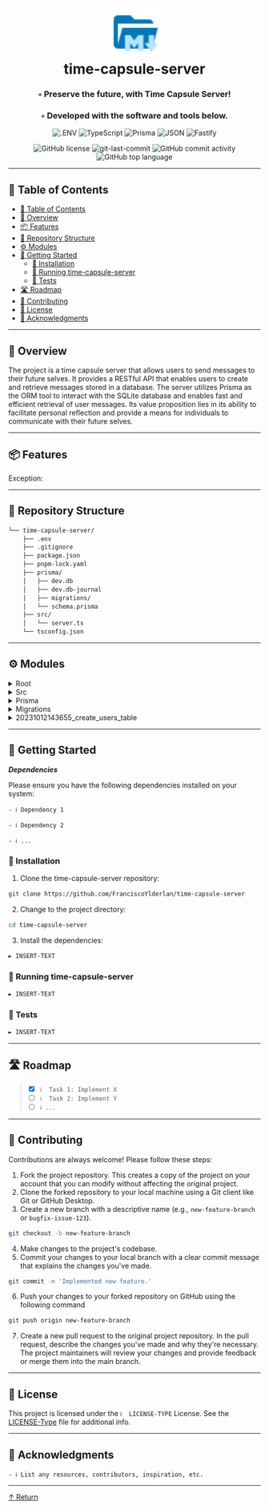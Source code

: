 <div align="center">
<h1 align="center">
<img src="https://raw.githubusercontent.com/PKief/vscode-material-icon-theme/ec559a9f6bfd399b82bb44393651661b08aaf7ba/icons/folder-markdown-open.svg" width="100" />
<br>time-capsule-server</h1>
<h3>◦ Preserve the future, with Time Capsule Server!</h3>
<h3>◦ Developed with the software and tools below.</h3>

<p align="center">
<img src="https://img.shields.io/badge/.ENV-ECD53F.svg?style&logo=dotenv&logoColor=black" alt=".ENV" />
<img src="https://img.shields.io/badge/TypeScript-3178C6.svg?style&logo=TypeScript&logoColor=white" alt="TypeScript" />
<img src="https://img.shields.io/badge/Prisma-2D3748.svg?style&logo=Prisma&logoColor=white" alt="Prisma" />
<img src="https://img.shields.io/badge/JSON-000000.svg?style&logo=JSON&logoColor=white" alt="JSON" />
<img src="https://img.shields.io/badge/Fastify-000000.svg?style&logo=Fastify&logoColor=white" alt="Fastify" />
</p>
<img src="https://img.shields.io/github/license/FranciscoYlderlan/time-capsule-server?style&color=5D6D7E" alt="GitHub license" />
<img src="https://img.shields.io/github/last-commit/FranciscoYlderlan/time-capsule-server?style&color=5D6D7E" alt="git-last-commit" />
<img src="https://img.shields.io/github/commit-activity/m/FranciscoYlderlan/time-capsule-server?style&color=5D6D7E" alt="GitHub commit activity" />
<img src="https://img.shields.io/github/languages/top/FranciscoYlderlan/time-capsule-server?style&color=5D6D7E" alt="GitHub top language" />
</div>

---

## 📖 Table of Contents
- [📖 Table of Contents](#-table-of-contents)
- [📍 Overview](#-overview)
- [📦 Features](#-features)
- [📂 Repository Structure](#-repository-structure)
- [⚙️ Modules](#modules)
- [🚀 Getting Started](#-getting-started)
    - [🔧 Installation](#-installation)
    - [🤖 Running time-capsule-server](#-running-time-capsule-server)
    - [🧪 Tests](#-tests)
- [🛣 Roadmap](#-roadmap)
- [🤝 Contributing](#-contributing)
- [📄 License](#-license)
- [👏 Acknowledgments](#-acknowledgments)

---


## 📍 Overview

The project is a time capsule server that allows users to send messages to their future selves. It provides a RESTful API that enables users to create and retrieve messages stored in a database. The server utilizes Prisma as the ORM tool to interact with the SQLite database and enables fast and efficient retrieval of user messages. Its value proposition lies in its ability to facilitate personal reflection and provide a means for individuals to communicate with their future selves.

---

## 📦 Features

Exception: 

---


## 📂 Repository Structure

```sh
└── time-capsule-server/
    ├── .env
    ├── .gitignore
    ├── package.json
    ├── pnpm-lock.yaml
    ├── prisma/
    │   ├── dev.db
    │   ├── dev.db-journal
    │   ├── migrations/
    │   └── schema.prisma
    ├── src/
    │   └── server.ts
    └── tsconfig.json
```


---

## ⚙️ Modules

<details closed><summary>Root</summary>

| File                                                                                                | Summary                   |
| ---                                                                                                 | ---                       |
| [pnpm-lock.yaml](https://github.com/FranciscoYlderlan/time-capsule-server/blob/main/pnpm-lock.yaml) | HTTPStatus Exception: 400 |

</details>

<details closed><summary>Src</summary>

| File                                                                                          | Summary                                                                                                                                                                                                                                                                                      |
| ---                                                                                           | ---                                                                                                                                                                                                                                                                                          |
| [server.ts](https://github.com/FranciscoYlderlan/time-capsule-server/blob/main/src/server.ts) | This code sets up a fastify server that listens for GET requests on the "/users" endpoint. It uses Prisma Client to query the database and retrieve a list of users, which is then returned as the server response. The server runs on port 3333 and is accessible at http://localhost:3333. |

</details>

<details closed><summary>Prisma</summary>

| File                                                                                                     | Summary                                                                                                                                                                                                      |
| ---                                                                                                      | ---                                                                                                                                                                                                          |
| [schema.prisma](https://github.com/FranciscoYlderlan/time-capsule-server/blob/main/prisma/schema.prisma) | This Prisma schema file configures the Prisma Client code generator and sets up a datasource for an SQLite database. It defines a User model with properties for id (automatically generated UUID) and name. |

</details>

<details closed><summary>Migrations</summary>

| File                                                                                                                            | Summary                                                                                                                                                                                                                                          |
| ---                                                                                                                             | ---                                                                                                                                                                                                                                              |
| [migration_lock.toml](https://github.com/FranciscoYlderlan/time-capsule-server/blob/main/prisma/migrations/migration_lock.toml) | The "migration_lock.toml" file in the "prisma/migrations" directory serves as a provider-specific file for SQLite. It shouldn't be manually modified and should be included in the version-control system (e.g., Git) to track changes properly. |

</details>

<details closed><summary>20231012143655_create_users_table</summary>

| File                                                                                                                                                  | Summary                                                                                                                                                                                          |
| ---                                                                                                                                                   | ---                                                                                                                                                                                              |
| [migration.sql](https://github.com/FranciscoYlderlan/time-capsule-server/blob/main/prisma/migrations/20231012143655_create_users_table/migration.sql) | The code creates a table called "User" with two columns: "id" and "name". The "id" column is set as the primary key and is of type TEXT. The "name" column is also of type TEXT and is required. |

</details>

---

## 🚀 Getting Started

***Dependencies***

Please ensure you have the following dependencies installed on your system:

`- ℹ️ Dependency 1`

`- ℹ️ Dependency 2`

`- ℹ️ ...`

### 🔧 Installation

1. Clone the time-capsule-server repository:
```sh
git clone https://github.com/FranciscoYlderlan/time-capsule-server
```

2. Change to the project directory:
```sh
cd time-capsule-server
```

3. Install the dependencies:
```sh
► INSERT-TEXT
```

### 🤖 Running time-capsule-server

```sh
► INSERT-TEXT
```

### 🧪 Tests
```sh
► INSERT-TEXT
```

---


## 🛣 Roadmap

> - [X] `ℹ️  Task 1: Implement X`
> - [ ] `ℹ️  Task 2: Implement Y`
> - [ ] `ℹ️ ...`


---

## 🤝 Contributing

Contributions are always welcome! Please follow these steps:
1. Fork the project repository. This creates a copy of the project on your account that you can modify without affecting the original project.
2. Clone the forked repository to your local machine using a Git client like Git or GitHub Desktop.
3. Create a new branch with a descriptive name (e.g., `new-feature-branch` or `bugfix-issue-123`).
```sh
git checkout -b new-feature-branch
```
4. Make changes to the project's codebase.
5. Commit your changes to your local branch with a clear commit message that explains the changes you've made.
```sh
git commit -m 'Implemented new feature.'
```
6. Push your changes to your forked repository on GitHub using the following command
```sh
git push origin new-feature-branch
```
7. Create a new pull request to the original project repository. In the pull request, describe the changes you've made and why they're necessary.
The project maintainers will review your changes and provide feedback or merge them into the main branch.

---

## 📄 License

This project is licensed under the `ℹ️  LICENSE-TYPE` License. See the [LICENSE-Type](LICENSE) file for additional info.

---

## 👏 Acknowledgments

`- ℹ️ List any resources, contributors, inspiration, etc.`

---
[↑ Return](#Top)
